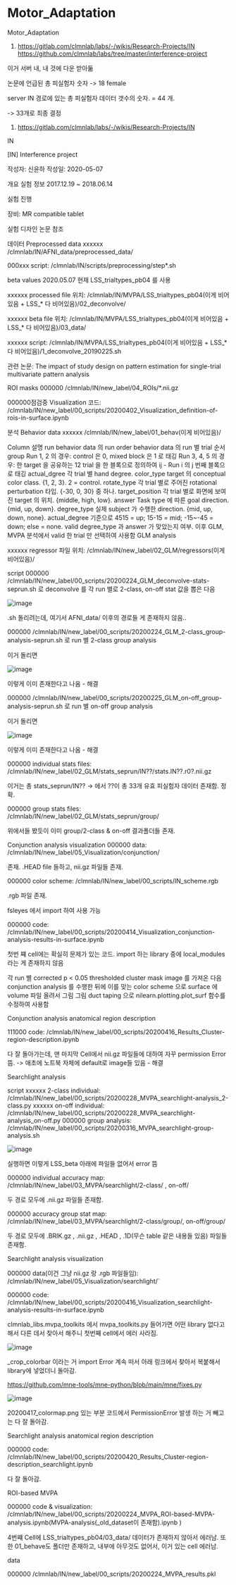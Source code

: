 # Motor_Adaptation
Motor_Adaptation
1. https://gitlab.com/clmnlab/labs/-/wikis/Research-Projects/IN
https://github.com/clmnlab/labs/tree/master/interference-project 

이거 서버 내, 내 것에 다운 받아둚


논문에 언급된 총 피실험자 숫자
-> 18 female


server IN 경로에 있는 총 피실험자 데이터 갯수의 숫자. = 44 개. 

-> 33개로 최종 결정

1. https://gitlab.com/clmnlab/labs/-/wikis/Research-Projects/IN

IN

[IN] Interference project

작성자: 신윤하
작성일: 2020-05-07

개요
실험 정보
2017.12.19 ~ 2018.06.14

실험 진행

장비: MR compatible tablet

실험 디자인
논문 참조

데이터
Preprocessed data
xxxxxx /clmnlab/IN/AFNI_data/preprocessed_data/

000xxx script: /clmnlab/IN/scripts/preprocessing/step*.sh

beta values
2020.05.07 현재 LSS_trialtypes_pb04 를 사용

xxxxxx processed file 위치: /clmnlab/IN/MVPA/LSS_trialtypes_pb04(이게 비어있음 + LSS_* 다 비어있음)/02_deconvolve/

xxxxxx beta file 위치: /clmnlab/IN/MVPA/LSS_trialtypes_pb04(이게 비어있음 + LSS_* 다 비어있음)/03_data/

xxxxxx script: /clmnlab/IN/MVPA/LSS_trialtypes_pb04(이게 비어있음 + LSS_* 다 비어있음)/1_deconvolve_20190225.sh

관련 논문: The impact of study design on pattern estimation for single-trial multivariate pattern analysis

ROI masks
000000 /clmnlab/IN/new_label/04_ROIs/*.nii.gz

000000점검중 Visualization 코드: /clmnlab/IN/new_label/00_scripts/20200402_Visualization_definition-of-rois-in-surface.ipynb

분석
Behavior data
xxxxxx /clmnlab/IN/new_label/01_behav(이게 비어있음)/

Column 설명
run
behavior data 의 run
order
behavior data 의 run 별 trial 순서
group
Run 1, 2 의 경우: control 은 0, mixed block 은 1 로 태깅
Run 3, 4, 5 의 경우: 한 target 을 공유하는 12 trial 을 한 블록으로 정의하여 ij - Run i 의 j 번째 블록으로 태깅
actual_dgree
각 trial 별 hand degree.
color_type
target 의 conceptual color class. {1, 2, 3}. 2 = control.
rotate_type
각 trial 별로 주어진 rotational perturbation 타입. {-30, 0, 30} 중 하나.
target_position
각 trial 별로 화면에 보여진 target 의 위치. {middle, high, low}.
answer
Task type 에 따른 goal direction. {mid, up, down}.
degree_type
실제 subject 가 수행한 direction. {mid, up, down, none}.
actual_degree 기준으로 4515 = up; 15-15 = mid; -15~-45 = down; else = none.
valid
degree_type 과 answer 가 맞았는지 여부. 이후 GLM, MVPA 분석에서 valid 한 trial 만 선택하여 사용함
GLM analysis

xxxxxx regressor 파일 위치: /clmnlab/IN/new_label/02_GLM/regressors(이게 비어있음)/

script
000000 /clmnlab/IN/new_label/00_scripts/20200224_GLM_deconvolve-stats-seprun.sh 로 deconvolve 를 각 run 별로 2-class, on-off stat 값을 뽑은 다음

![image](https://user-images.githubusercontent.com/47169500/182741922-baee0e14-1ba3-4502-8e31-9c7f084c7f85.png)

.sh 돌리려는데, 여기서 AFNI_data/ 이후의 경로들 게 존재하지 않음..

000000 /clmnlab/IN/new_label/00_scripts/20200224_GLM_2-class_group-analysis-seprun.sh 로 run 별 2-class group analysis

이거 돌리면 

![image](https://user-images.githubusercontent.com/47169500/182743277-16b2e760-e6cf-47c4-bf42-42a249b66d34.png)

이렇게 이미 존재한다고 나옴 - 해결

000000 /clmnlab/IN/new_label/00_scripts/20200225_GLM_on-off_group-analysis-seprun.sh 로 run 별 on-off group analysis

이거 돌리면

![image](https://user-images.githubusercontent.com/47169500/182743761-02d8da7a-e3bd-4e11-be71-5cfbec345752.png)

이렇게 이미 존재한다고 나옴 - 해결

000000 individual stats files: /clmnlab/IN/new_label/02_GLM/stats_seprun/IN??/stats.IN??.r0?.nii.gz

이거는 총 stats_seprun/IN?? -> 에서 ??이 총 33개 유효 피실험자 데이터 존재함. 정확.

000000 group stats files: /clmnlab/IN/new_label/02_GLM/stats_seprun/group/

위에서들 봤듯이 이미 group/2-class & on-off 결과폴더들 존재.

Conjunction analysis visualization
000000 data: /clmnlab/IN/new_label/05_Visualization/conjunction/

존재. .HEAD file 들하고, nii.gz 파일들 존재.

000000 color scheme: /clmnlab/IN/new_label/00_scripts/IN_scheme.rgb

.rgb 파일 존재.

fsleyes 에서 import 하여 사용 가능

000000 code: /clmnlab/IN/new_label/00_scripts/20200414_Visualization_conjunction-analysis-results-in-surface.ipynb

첫번 쨰 cell에는 확실히 문제가 있는 코드. import 하는 library 중에 local_modules 라는 게 존재하지 않음

각 run 별 corrected p < 0.05 thresholded cluster mask image 를 가져온 다음
conjunction analysis 를 수행한 뒤에
이를 맞는 color scheme 으로
surface 에 volume 파일 올려서 그림 그림
duct taping 으로 nilearn.plotting.plot_surf 함수를 수정하여 사용함

Conjunction analysis anatomical region description

111000 code: /clmnlab/IN/new_label/00_scripts/20200416_Results_Cluster-region-description.ipynb

다 잘 돌아가는데, 맨 마지막 Cell에서 nii.gz 파일들에 대하여 자꾸 permission Error 뜸. -> 애초에 노트북 자체에 default로 image들 있음 - 해결

Searchlight analysis

script
xxxxxx 2-class individual: /clmnlab/IN/new_label/00_scripts/20200228_MVPA_searchlight-analysis_2-class.py
xxxxxx on-off individual: /clmnlab/IN/new_label/00_scripts/20200228_MVPA_searchlight-analysis_on-off.py
000000 group analysis: /clmnlab/IN/new_label/00_scripts/20200316_MVPA_searchlight-group-analysis.sh

![image](https://user-images.githubusercontent.com/47169500/182753983-46974727-82ca-48b9-bfce-e3c520659fe9.png)

실행하면 이렇게 LSS_beta 아래에 파일들 없어서 error 뜸

000000 individual accuracy map: /clmnlab/IN/new_label/03_MVPA/searchlight/2-class/ , on-off/

두 경로 모두에 .nii.gz 파일들 존재함.

000000 accuracy group stat map: /clmnlab/IN/new_label/03_MVPA/searchlight/2-class/group/, on-off/group/

두 경로 모두에 .BRIK.gz , .nii.gz , .HEAD , .1D(무슨 table 같은 내용들 있음) 파일들 존재함.


Searchlight analysis visualization

000000 data(이건 그냥 nii.gz 랑 .rgb 파일들임): /clmnlab/IN/new_label/05_Visualization/searchlight/`

000000 code: /clmnlab/IN/new_label/00_scripts/20200416_Visualization_searchlight-analysis-results-in-surface.ipynb

clmnlab_libs.mvpa_toolkits 에서 mvpa_toolkits.py 들어가면 어떤 library 없다고 해서 다른 데서 찾아서 해주니 첫번째 cell에서 에러 사라짐.

![image](https://user-images.githubusercontent.com/47169500/182758439-bd612317-b496-4abe-8b92-8829f9f7896d.png)

_crop_colorbar 이라는 거 import Error 계속 떠서 아래 링크에서 찾아서 복붙해서 library에 넣었더니 돌아감.

https://github.com/mne-tools/mne-python/blob/main/mne/fixes.py

![image](https://user-images.githubusercontent.com/47169500/182758344-16a8c3f9-2b8c-4174-b9a3-642670ae381e.png)

20200417_colormap.png 있는 부분 코드에서 PermissionError 발생 하는 거 빼고는 다 잘 돌아감.


Searchlight analysis anatomical region description

000000 code: /clmnlab/IN/new_label/00_scripts/20200420_Results_Cluster-region-description_searchlight.ipynb

다 잘 돌아감.

ROI-based MVPA

000000 code & visualization: /clmnlab/IN/new_label/00_scripts/20200224_MVPA_ROI-based-MVPA-analysis.ipynb(MVPA-analysis(_old_dataset이 존재함).ipynb
)

4번쨰 Cell에 LSS_trialtypes_pb04/03_data/ 데이터가 존재하지 않아서 에러남.
또한 01_behave도 폴더만 존재하고, 내부에 아무것도 없어서, 이거 있는 cell 에러남.

data

000000 /clmnlab/IN/new_label/00_scripts/20200224_MVPA_results.pkl
